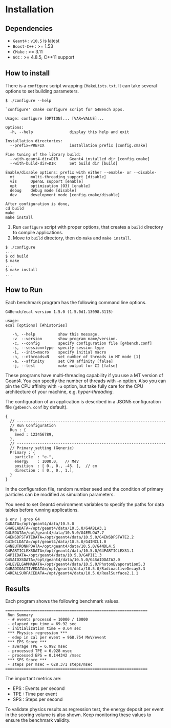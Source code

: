 # Installation

## Dependencies
* `Geant4` : `v10.5` is latest
* `Boost-C++` : >= 1.53
* `CMake` : >= 3.11
* `GCC` : >= 4.8.5, C++11 support

## How to install
There is a `configure` script wrapping `CMakeLists.txt`. It can take several options to set building parameters.
~~~~
$ ./configure --help

`configure' cmake configure script for G4Bench apps.

Usage: configure [OPTION]... [VAR=VALUE]...

Options:
  -h, --help                display this help and exit

Installation directories:
  --prefix=PREFIX           installation prefix [config.cmake]

Fine tuning of the library build:
  --with-geant4-dir=DIR     Geant4 installed dir [config.cmake]
  --with-build-dir=DIR      Set build dir [build]

Enable/disable options: prefix with either --enable- or --disable-
  mt       multi-threading support [disable]
  vis      OpenGL support [enable]
  opt      optimization (O3) [enable]
  debug    debug mode [disable]
  dev      development mode [config.cmake/disable]

After configuration is done,
cd build
make
make install
~~~~

1. Run `configure` script with proper options, that creates a `build` directory to compile applications.
2. Move to `build` directory, then do `make` and `make install`.

~~~~
$ ./configure
...
$ cd build
$ make
...
$ make install
...
~~~~

## How to Run
Each benchmark program has the following command line options.
~~~~
G4Bench/ecal version 1.5.0 (1.5.0d1.13098.3115)

usage:
ecal [options] [#histories]

   -h, --help          show this message.
   -v  --version       show program name/version.
   -c, --config        specify configuration file [g4bench.conf]
   -s, --session=type  specify session type
   -i, --init=macro    specify initial macro
   -n, --nthreads=N    set number of threads in MT mode [1]
   -a, --affinity      set CPU affinity [false]
   -j, --test          make output for CI [false]
~~~~

These programs have multi-threading capability if you use a MT version of
Geant4. You can specify the number of threads with `-n` option.
Also you can pin the CPU affinity with `-a` option, but
take fully care for the CPU architecture of your machine, e.g.
*hyper-threading*.

The configuration of an application is described in a JSON5 configuration
file (`g4bench.conf` by default).

~~~~
{
  // -----------------------------------------------------------------
  // Run Configuration
  Run : {
    Seed : 123456789,
  },
  // -----------------------------------------------------------------
  // Primary setting (Generic)
  Primary : {
    particle  : "e-",
    energy    : 1000.0,   // MeV
    position  : [ 0., 0., -45. ],  // cm
    direction : [ 0., 0., 1.],
  }
}
~~~~

In the configuration file, random number seed and
the condition of primary particles can be modified as simulation parameters.

You need to set Geant4 environment variables to specify the paths for
data tables before running applications.

~~~~
$ env | grep G4
G4DATA=/opt/geant4/data/10.5.0
G4ABLADATA=/opt/geant4/data/10.5.0/G4ABLA3.1
G4LEDATA=/opt/geant4/data/10.5.0/G4EMLOW7.7
G4ENSDFSTATEDATA=/opt/geant4/data/10.5.0/G4ENSDFSTATE2.2
G4INCLDATA=/opt/geant4/data/10.5.0/G4INCL1.0
G4NEUTRONHPDATA=/opt/geant4/data/10.5.0/G4NDL4.5
G4PARTICLEXSDATA=/opt/geant4/data/10.5.0/G4PARTICLEXS1.1
G4PIIDATA=/opt/geant4/data/10.5.0/G4PII1.3
G4SAIDXSDATA=/opt/geant4/data/10.5.0/G4SAIDDATA2.0
G4LEVELGAMMADATA=/opt/geant4/data/10.5.0/PhotonEvaporation5.3
G4RADIOACTIVEDATA=/opt/geant4/data/10.5.0/RadioactiveDecay5.3
G4REALSURFACEDATA=/opt/geant4/data/10.5.0/RealSurface2.1.1
~~~~


## Results
Each program shows the following benchmark values.

~~~~
==============================================================
 Run Summary
 - # events processd = 10000 / 10000
 - elapsed cpu time = 69.92 sec
 - initialization time = 0.64 sec
 *** Physics regression ***
 - edep in cal per event = 968.754 MeV/event
 *** EPS Score ***
 - average TPE = 6.992 msec
 - processed TPE = 6.928 msec
 - processed EPS = 0.144342 /msec
 *** SPS Score ***
 - steps per msec = 628.371 steps/msec
==============================================================
~~~~

The important metrics are:

* EPS : Events per second
* TPE : Time per event
* SPS : Steps per second

To validate physics results as regression test, the energy deposit per event
in the scoring volume is also shown. Keep monitoring these values to
ensure the benchmark validity.
